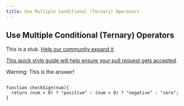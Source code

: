 ```yaml
---
title: Use Multiple Conditional (Ternary) Operators
---
```

## Use Multiple Conditional (Ternary) Operators

This is a stub. <a href='https://github.com/freecodecamp/guides/tree/master/src/pages/certifications/javascript-algorithms-and-data-structures/basic-javascript/use-multiple-conditional-ternary-operators/index.md' target='_blank' rel='nofollow'>Help our community expand it</a>.

<a href='https://github.com/freecodecamp/guides/blob/master/README.md' target='_blank' rel='nofollow'>This quick style guide will help ensure your pull request gets accepted</a>.

<!-- The article goes here, in GitHub-flavored Markdown. Feel free to add YouTube videos, images, and CodePen/JSBin embeds  -->

Warning: This is the answer!


<code>
function checkSign(num){
  return (num > 0) ? "positive" : (num < 0) ? "negative" : "zero";
}
                                           </code>
